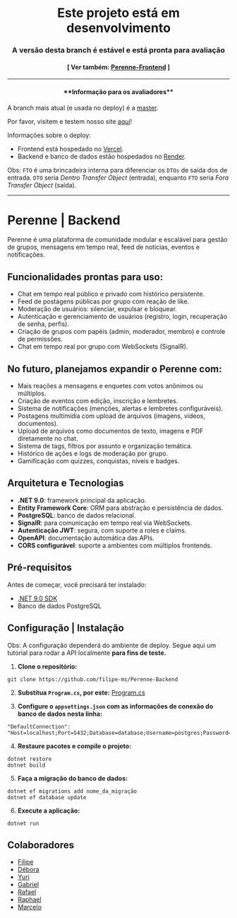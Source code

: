 
<h1 align="center">Este projeto está em desenvolvimento</h1>
<h3 align="center">A versão desta branch é estável e está pronta para avaliação</h3>

<h4 align="center">[ Ver também: <a href="https://github.com/andgabx/Perenne-Frontend">Perenne-Frontend</a> ]</h4>

---
<h4 align="center">**Informação para os avaliadores**</h4>

A branch mais atual (e usada no deploy) é a [master](https://github.com/filipe-ms/Perenne-Backend/tree/master).

Por favor, visitem e testem nosso site [aqui](https://perenne-gray.vercel.app/)!

Informações sobre o deploy:
- Frontend está hospedado no [Vercel](https://vercel.com/).
- Backend e banco de dados estão hospedados no [Render](https://render.com/).

Obs: `FTO` é uma brincadeira interna para diferenciar os `DTOs` de saída dos de entrada. `DTO` seria _Dentro Transfer Object_ (entrada), enquanto `FTO` seria _Fora Transfer Object_ (saída).


---


# Perenne | Backend

Perenne é uma plataforma de comunidade modular e escalável para gestão de grupos, mensagens em tempo real, feed de notícias, eventos e notificações.

## Funcionalidades prontas para uso:

- Chat em tempo real público e privado com histórico persistente.
- Feed de postagens públicas por grupo com reação de like.
- Moderação de usuários: silenciar, expulsar e bloquear.
- Autenticação e gerenciamento de usuários (registro, login, recuperação de senha, perfis).
- Criação de grupos com papéis (admin, moderador, membro) e controle de permissões.
- Chat em tempo real por grupo com WebSockets (SignalR).

## No futuro, planejamos expandir o Perenne com:

- Mais reações a mensagens e enquetes com votos anônimos ou múltiplos.
- Criação de eventos com edição, inscrição e lembretes.
- Sistema de notificações (menções, alertas e lembretes configuráveis).
- Postagens multimídia com upload de arquivos (imagens, vídeos, documentos).
- Upload de arquivos como documentos de texto, imagens e PDF diretamente no chat.
- Sistema de tags, filtros por assunto e organização temática.
- Histórico de ações e logs de moderação por grupo.
- Gamificação com quizzes, conquistas, níveis e badges.

## Arquitetura e Tecnologias

- **.NET 9.0**: framework principal da aplicação.
- **Entity Framework Core**: ORM para abstração e persistência de dados.
- **PostgreSQL**: banco de dados relacional.
- **SignalR**: para comunicação em tempo real via WebSockets.
- **Autenticação JWT**: segura, com suporte a roles e claims.
- **OpenAPI**: documentação automática das APIs.
- **CORS configurável**: suporte a ambientes com múltiplos frontends.

## Pré-requisitos

Antes de começar, você precisará ter instalado:

- [.NET 9.0 SDK](https://dotnet.microsoft.com/download)
- Banco de dados PostgreSQL

## Configuração | Instalação

Obs: A configuração dependerá do ambiente de deploy. Segue aqui um tutorial para rodar a API localmente **para fins de teste.**

1. **Clone o repositório:**
```
git clone https://github.com/filipe-ms/Perenne-Backend
```

2. **Substitua `Program.cs`, por este:**
[Program.cs](https://drive.google.com/drive/folders/1tPw9jQmtIYJhUTZG35Bo3DRWLQ5BzAVm?usp=drive_link)


3. **Configure o `appsettings.json` com as informações de conexão do banco de dados nesta linha:**
```
"DefaultConnection": "Host=localhost;Port=5432;Database=database;Username=postgres;Password=Password1234@"
```

4. **Restaure pacotes e compile o projeto:**
```
dotnet restore
dotnet build
```

5. **Faça a migração do banco de dados:**
```
dotnet ef migrations add nome_da_migração
dotnet ef database update
```

6. **Execute a aplicação:**
```
dotnet run
```

## Colaboradores
- [Filipe](https://github.com/filipe-ms/)
- [Débora](https://github.com/DeboraCASouza/)
- [Yuri](https://github.com/yuricavalcanti06/)
- [Gabriel](https://github.com/andgabx/)
- [Rafael](https://github.com/rafael-zzz/)
- [Raphael](https://github.com/rafatito03/)
- [Marcelo](https://github.com/marceloh090/)